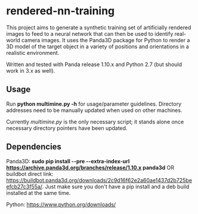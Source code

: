 # rendered-nn-training

This project aims to generate a synthetic training set of artificially rendered images to feed to a neural network that can then be used to identify real-world camera images. It uses the Panda3D package for Python to render a 3D model of the target object in a variety of positions and orientations in a realistic environment.

Written and tested with Panda release 1.10.x and Python 2.7 (but should work in 3.x as well).

## Usage
Run **python multimine.py -h** for usage/parameter guidelines. Directory addresses need to be manually updated when used on other machines.

Currently *multimine.py* is the only necessary script; it stands alone once necessary directory pointers have been updated.

## Dependencies
Panda3D: **sudo pip install --pre --extra-index-url https://archive.panda3d.org/branches/release/1.10.x panda3d** OR buildbot direct link: https://buildbot.panda3d.org/downloads/2c9d16f62e2a60ae1437d2b725beefcb27c3f55a/. Just make sure you don't have a pip install and a deb build installed at the same time.

Python: https://www.python.org/downloads/
